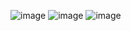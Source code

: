 ![image](https://github.com/user-attachments/assets/099db726-0ccb-44eb-b8d6-57362f1c2573)
![image](https://github.com/user-attachments/assets/cabe99ca-3137-406d-b8e3-ea0fce8731d6)
![image](https://github.com/user-attachments/assets/5ed7179a-c7ce-4d21-8ce4-1f506a745551)
